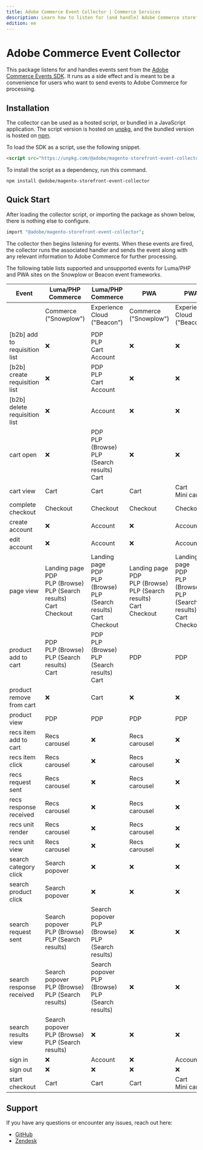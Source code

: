 ```yaml
---
title: Adobe Commerce Event Collector | Commerce Services
description: Learn how to listen for (and handle) Adobe Commerce storefront events emitted by the events SDK.
edition: ee
---
```


# Adobe Commerce Event Collector

This package listens for and handles events sent from the [Adobe Commerce Events SDK](../sdk/index.md). It runs as a side effect and is meant to be a convenience for users who want to send events to Adobe Commerce for processing.

## Installation

The collector can be used as a hosted script, or bundled in a JavaScript application. The script version is hosted on [unpkg](https://unpkg.com/@adobe/magento-storefront-event-collector@1.2.1/dist/index.js), and the bundled version is hosted on [npm](https://www.npmjs.com/package/@adobe/magento-storefront-event-collector).

To load the SDK as a script, use the following snippet.

```html
<script src="https://unpkg.com/@adobe/magento-storefront-event-collector/dist/index.js"></script>
```

To install the script as a dependency, run this command.

```bash
npm install @adobe/magento-storefront-event-collector
```

## Quick Start

After loading the collector script, or importing the package as shown below, there is nothing else to configure.

```bash
import "@adobe/magento-storefront-event-collector";
```

The collector then begins listening for events. When these events are fired, the collector runs the associated handler and sends the event along with any relevant information to Adobe Commerce for further processing.

The following table lists supported and unsupported events for Luma/PHP and PWA sites on the Snowplow or Beacon event frameworks.

| Event| Luma/PHP Commerce |   Luma/PHP Commerce    | PWA   |  PWA     |
| --- | --- | --- | --- | --- |
|      | Commerce ("Snowplow")      | Experience Cloud ("Beacon")| Commerce ("Snowplow")      | Experience Cloud ("Beacon")|
|      |       |       |       |       |
| [b2b] add to requisition list | ❌     | PDP<br>PLP<br>Cart<br>Account              | ❌     | ❌     |
| [b2b] create requisition list | ❌     | PDP<br>PLP<br>Cart<br>Account              | ❌     | ❌     |
| [b2b] delete requisition list | ❌     | Account           | ❌     | ❌     |
| cart open     | ❌     | PDP<br>PLP (Browse)<br>PLP (Search results)<br>Cart    | ❌     | ❌     |
| cart view     | Cart  | Cart  | Cart  | Cart<br>Mini cart |
| complete checkout             | Checkout          | Checkout          | Checkout          | Checkout          |
| create account| ❌     | Account           | ❌     | Account           |
| edit account  | ❌     | Account           | ❌     | Account           |
| page view     | Landing page<br>PDP<br>PLP (Browse)<br>PLP (Search results)<br>Cart<br>Checkout | Landing page<br>PDP<br>PLP (Browse)<br>PLP (Search results)<br>Cart<br>Checkout | Landing page<br>PDP<br>PLP (Browse)<br>PLP (Search results)<br>Cart<br>Checkout | Landing page<br>PDP<br>PLP (Browse)<br>PLP (Search results)<br>Cart<br>Checkout |
| product add to cart           | PDP<br>PLP (Browse)<br>PLP (Search results)<br>Cart    | PDP<br>PLP (Browse)<br>PLP (Search results)<br>Cart    | PDP   | PDP   |
| product remove from cart      | ❌     | Cart  | ❌     | ❌     |
| product view  | PDP   | PDP   | PDP   | PDP   |
| recs item add to cart         | Recs carousel       | ❌     | Recs carousel       | ❌     |
| recs item click               | Recs carousel       | ❌     | Recs carousel       | ❌     |
| recs request sent             | Recs carousel       | ❌     | Recs carousel       | ❌     |
| recs response received        | Recs carousel       | ❌     | Recs carousel       | ❌     |
| recs unit render              | Recs carousel       | ❌     | Recs carousel       | ❌     |
| recs unit view| Recs carousel       | ❌     | Recs carousel       | ❌     |
| search category click         | Search popover    | ❌     | ❌     | ❌     |
| search product click          | Search popover    | ❌     | ❌     | ❌     |
| search request sent           | Search popover<br>PLP (Browse)<br>PLP (Search results) | Search popover<br>PLP (Browse)<br>PLP (Search results) | ❌     | ❌     |
| search response received      | Search popover<br>PLP (Browse)<br>PLP (Search results) | Search popover<br>PLP (Browse)<br>PLP (Search results) | ❌     | ❌     |
| search results view           | Search popover<br>PLP (Browse)<br>PLP (Search results) | ❌     | ❌     | ❌     |
| sign in       | ❌     | Account           | ❌     | Account           |
| sign out      | ❌     | ❌     | ❌     | ❌     |
| start checkout| Cart  | Cart  | Cart  | Cart<br>Mini cart |

## Support

If you have any questions or encounter any issues, reach out here:

-  [GitHub](https://github.com/adobe/magento-storefront-event-collector/issues)
-  [Zendesk](https://account.magento.com/customer/account/login/referer/aHR0cHM6Ly9hY2NvdW50Lm1hZ2VudG8uY29tL3plbmRlc2svbG9naW4vaW5kZXgv/)
